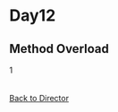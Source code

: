 Day12
====

Method Overload
---

1
######

[Back to Director](https://github.com/WestbrookYuan/Java-Learning/)
